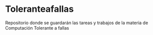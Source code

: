 # Toleranteafallas
Repositorio donde se guardarán las tareas y trabajos de la materia de Computación Tolerante a fallas
